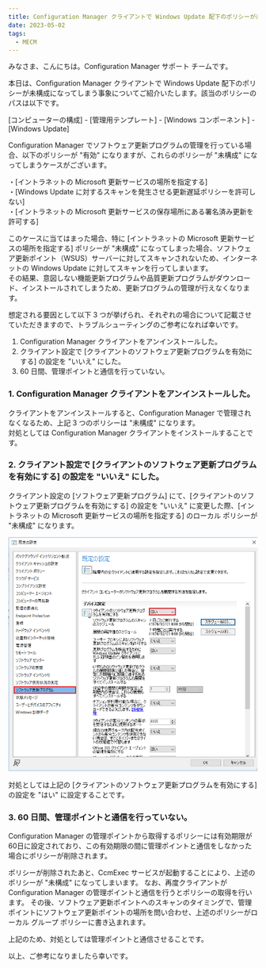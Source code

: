 ```yaml
---
title: Configuration Manager クライアントで Windows Update 配下のポリシーが未構成になってしまう事象について
date: 2023-05-02
tags:
  - MECM
---
```


みなさま、こんにちは。Configuration Manager サポート チームです。  
  
本日は、Configuration Manager クライアントで Windows Update 配下のポリシーが未構成になってしまう事象についてご紹介いたします。該当のポリシーのパスは以下です。  
  
[コンピューターの構成] - [管理用テンプレート] - [Windows コンポーネント] - [Windows Update]  
  
Configuration Manager でソフトウェア更新プログラムの管理を行っている場合、以下のポリシーが "有効" になりますが、これらのポリシーが "未構成" になってしまうケースがございます。  
  
・[イントラネットの Microsoft 更新サービスの場所を指定する]  
・[Windows Update に対するスキャンを発生させる更新遅延ポリシーを許可しない]  
・[イントラネットの Microsoft 更新サービスの保存場所にある署名済み更新を許可する]  
  
このケースに当てはまった場合、特に [イントラネットの Microsoft 更新サービスの場所を指定する] ポリシーが "未構成" になってしまった場合、ソフトウェア更新ポイント（WSUS）サーバーに対してスキャンされないため、インターネットの Windows Update に対してスキャンを行ってしまいます。  
その結果、意図しない機能更新プログラムや品質更新プログラムがダウンロード、インストールされてしまうため、更新プログラムの管理が行えなくなります。  
  
想定される要因として以下 3 つが挙げられ、それぞれの場合について記載させていただきますので、トラブルシューティングのご参考になれば幸いです。  
  
1. Configuration Manager クライアントをアンインストールした。  
2. クライアント設定で [クライアントのソフトウェア更新プログラムを有効にする] の設定を "いいえ" にした。  
3. 60 日間、管理ポイントと通信を行っていない。  
  
### 1. Configuration Manager クライアントをアンインストールした。  
クライアントをアンインストールすると、Configuration Manager で管理されなくなるため、上記 3 つのポリシーは "未構成" になります。  
対処としては Configuration Manager クライアントをインストールすることです。  
  
### 2. クライアント設定で [クライアントのソフトウェア更新プログラムを有効にする] の設定を "いいえ" にした。  
クライアント設定の [ソフトウェア更新プログラム] にて、[クライアントのソフトウェア更新プログラムを有効にする] の設定を "いいえ" に変更した際、[イントラネットの Microsoft 更新サービスの場所を指定する] のローカル ポリシーが "未構成" になります。  

![](./20230427_01/2023-04-28-08-58-50.png)  
  
対処としては上記の [クライアントのソフトウェア更新プログラムを有効にする] の設定を "はい" に設定することです。  
    
### 3. 60 日間、管理ポイントと通信を行っていない。  
Configuration Manager の管理ポイントから取得するポリシーには有効期限が 60日に設定されており、この有効期限の間に管理ポイントと通信をしなかった場合にポリシーが削除されます。  
  
ポリシーが削除されたあと、CcmExec サービスが起動することにより、上述のポリシーが "未構成" になってしまいます。
なお、再度クライアントが Configuration Manager の管理ポイントと通信を行うとポリシーの取得を行います。
その後、ソフトウェア更新ポイントへのスキャンのタイミングで、管理ポイントにソフトウェア更新ポイントの場所を問い合わせ、上述のポリシーがローカル グループ ポリシーに書き込まれます。  
  
上記のため、対処としては管理ポイントと通信させることです。  
  
以上、ご参考になりましたら幸いです。
